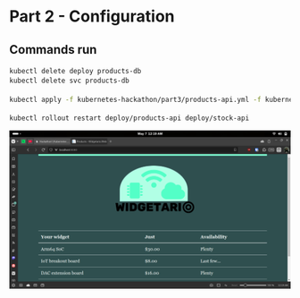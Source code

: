 # Part 2 - Configuration

## Commands run
```bash
kubectl delete deploy products-db
kubectl delete svc products-db

kubectl apply -f kubernetes-hackathon/part3/products-api.yml -f kubernetes-hackathon/part3/products-db.yml -f kubernetes-hackathon/part3/stock-api.yml -f kubernetes-hackathon/part3/web.yml

kubectl rollout restart deploy/products-api deploy/stock-api
```

![Part 2](image-1.png)